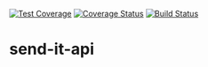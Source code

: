 [![Test Coverage](https://api.codeclimate.com/v1/badges/32a0ff238c5c12dcc8ec/test_coverage)](https://codeclimate.com/github/NkFab/send-it-api/test_coverage)
[![Coverage Status](https://coveralls.io/repos/github/NkFab/send-it-api/badge.svg?branch=master)](https://coveralls.io/github/NkFab/send-it-api?branch=master)
[![Build Status](https://travis-ci.org/NkFab/send-it-api.svg?branch=master)](https://travis-ci.org/NkFab/send-it-api)
# send-it-api
